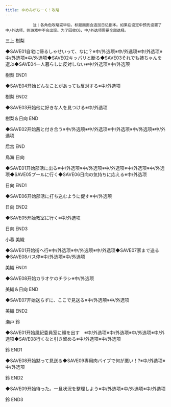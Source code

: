 ```yaml
---
title: ゆめみがちーく！攻略
---
```


                注：各角色攻略完毕后，标题画面会追加日记剧本。如果在设定中预先设置了中/外选项，则游戏中不会出现。为了回收CG，中/外选项需要全部选择。

三上 樹梨

◆SAVE01自宅に帰るしゃせいって、なに？※中/外选项※中/外选项※中/外选项※中/外选项※中/外选项◆SAVE02キッパリと断る◆SAVE03それでも姉ちゃんを選ぶ◆SAVE04一人暮らしに反対しない※中/外选项※中/外选项

樹梨 END1

◆SAVE04开始どんなことがあっても反対する※中/外选项

樹梨 END2

◆SAVE03开始他に好きな人を見つける※中/外选项

樹梨＆日向 END

◆SAVE02开始茜と付き合う※中/外选项※中/外选项※中/外选项※中/外选项※中/外选项

后宫 END

鳥海 日向

◆SAVE01开始部活に出る※中/外选项※中/外选项※中/外选项※中/外选项※中/外选项◆SAVE05プールに行く◆SAVE06日向の気持ちに応える※中/外选项

日向 END1

◆SAVE06开始部活に打ち込むように促す※中/外选项

日向 END2

◆SAVE05开始教室に行く※中/外选项

日向 END3

小暮 美織

◆SAVE01开始街へ行※中/外选项※中/外选项※中/外选项◆SAVE07家まで送る◆SAVE08バス停※中/外选项※中/外选项

美織 END1

◆SAVE08开始カラオケのチラシ※中/外选项

美織＆日向 END

◆SAVE07开始送らずに、ここで見送る※中/外选项※中/外选项

美織 END2

瀬戸 鈴

◆SAVE01开始風紀委員室に顔を出す　※中/外选项※中/外选项※中/外选项※中/外选项◆SAVE08行くなと引き留める※中/外选项※中/外选项

鈴 END1

◆SAVE08开始黙って見送る◆SAVE09専用肉バイブで何が悪い！?※中/外选项※中/外选项

鈴 END2

◆SAVE09开始待った。一旦状況を整理しよう※中/外选项※中/外选项※中/外选项

鈴 END3
              
